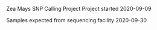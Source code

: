 Zea Mays SNP Calling Project
Project started 2020-09-09

Samples expected from sequencing facility 2020-09-30
